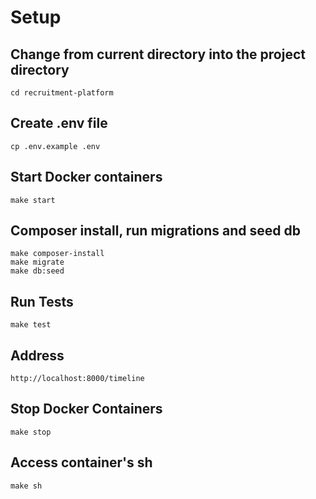 # Setup

## Change from current directory into the project directory

```ssh
cd recruitment-platform
```

## Create .env file

```$xslt
cp .env.example .env
```

## Start Docker containers

```$xslt
make start
```

## Composer install, run migrations and seed db

```$xslt
make composer-install
make migrate
make db:seed
```

## Run Tests

```$xslt
make test
```

## Address

```$xslt
http://localhost:8000/timeline
```

## Stop Docker Containers

```$xslt
make stop
```

## Access container's sh

```$xslt
make sh
```
